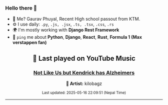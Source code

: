### Hello there 👋
- 💨 Me? Gaurav Phuyal, Recent High school passout from KTM.
- ⚙️ I use daily: `.py`, `.js, .jsx`, `.ts, .tsx`, `.css`, `.rs`
- 🌍 I'm mostly working with **Django Rest Framework**
- 💬 `ping` me about **Python**, **Django**, **React**, **Rust**, **Formula 1 (Max verstappen fan)**
<!-- YOUTUBE-MUSIC-START -->
<div align='center'>

## 🎵 Last played on YouTube Music

### [Not Like Us but Kendrick has Alzheimers](https://www.youtube.com/results?search_query=kilobagz%20Not%20Like%20Us%20but%20Kendrick%20has%20Alzheimers)

**🎤 Artist:** kilobagz

<sub>Last updated: 2025-05-16 22:09:51 (Nepal Time)</sub>

</div>

<!-- YOUTUBE-MUSIC-END -->
<hr>

